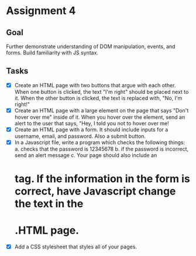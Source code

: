 # Assignment 4

## Goal
Further demonstrate understanding of DOM manipulation, events, and forms. Build familiarity with JS syntax.

## Tasks
- [X] Create an HTML page with two buttons that argue with each other. When one button is clicked, the text "I'm right" should be placed next to it. When the other button is clicked, the text is replaced with, "No, I'm right!"
- [X] Create an HTML page with a large element on the page that says "Don't hover over me" inside of it. When you hover over the element, send an alert to the user that says, "Hey, I told you not to hover over me!
- [X] Create an HTML page with a form. It should include inputs for a username, email, and password. Also a submit button.
- [X] In a Javascript file, write a program which checks the following things:
a.	checks that the password is 12345678
b.	if the password is incorrect, send an alert message
c.	Your page should also include an <h1> tag. If the information in the form is correct, have Javascript change the text in the <h1>.HTML page.
- [X] Add a CSS stylesheet that styles all of your pages.
